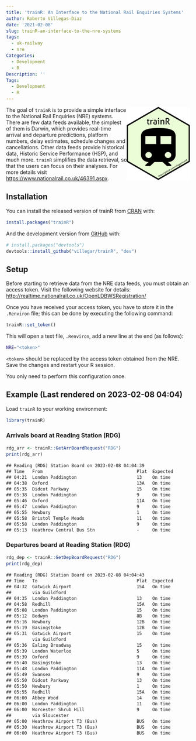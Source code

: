 ```yaml
---
title: 'trainR: An Interface to the National Rail Enquiries Systems'
author: Roberto Villegas-Diaz
date: '2021-02-08'
slug: trainR-an-interface-to-the-nre-systems
tags:
  - uk-railway
  - nre
Categories:
  - Development
  - R
Description: ''
Tags:
  - Development
  - R
---
```


<img src="https://raw.githubusercontent.com/villegar/trainR/main/inst/images/logo.png" alt="logo" align="right" height=200px/>

The goal of `trainR` is to provide a simple interface to the 
National Rail Enquiries (NRE) systems. There are few data feeds 
available, the simplest of them is Darwin, which provides real-time 
arrival and departure predictions, platform numbers, delay estimates, 
schedule changes and cancellations. Other data feeds provide historical 
data, Historic Service Performance (HSP), and much more. `trainR` 
simplifies the data retrieval, so that the users can focus on their 
analyses. For more details visit 
https://www.nationalrail.co.uk/46391.aspx.

## Installation

You can install the released version of trainR from [CRAN](https://CRAN.R-project.org) with:

``` r
install.packages("trainR")
```

And the development version from [GitHub](https://github.com/) with:

``` r
# install.packages("devtools")
devtools::install_github("villegar/trainR", "dev")
```

## Setup
Before starting to retrieve data from the NRE data feeds, you must obtain an access token. 
Visit the following website for details: http://realtime.nationalrail.co.uk/OpenLDBWSRegistration/

Once you have received your access token, you have to store it in the `.Renviron` file; this can be 
done by executing the following command:


```r
trainR::set_token()
```

This will open a text file, `.Renviron`, add a new line at the end (as follows):

```bash
NRE="<token>"
```

`<token>` should be replaced by the access token obtained from the NRE. Save the changes and restart 
your R session.

You only need to perform this configuration once.

## Example (Last rendered on 2023-02-08 04:04)

Load `trainR` to your working environment:

```r
library(trainR)
```

### Arrivals board at Reading Station (RDG)


```r
rdg_arr <- trainR::GetArrBoardRequest("RDG")
print(rdg_arr)
```

```
## Reading (RDG) Station Board on 2023-02-08 04:04:39
## Time   From                                    Plat  Expected
## 04:21  London Paddington                       13    On time
## 04:38  Oxford                                  13A   On time
## 05:35  Didcot Parkway                          15    On time
## 05:38  London Paddington                       9     On time
## 05:46  Oxford                                  11A   On time
## 05:47  London Paddington                       9     On time
## 05:55  Newbury                                 1     On time
## 05:58  Bristol Temple Meads                    11    On time
## 05:58  London Paddington                       9     On time
## 05:13  Heathrow Central Bus Stn                -     On time
```

### Departures board at Reading Station (RDG)


```r
rdg_dep <- trainR::GetDepBoardRequest("RDG")
print(rdg_dep)
```

```
## Reading (RDG) Station Board on 2023-02-08 04:04:43
## Time   To                                      Plat  Expected
## 04:32  Gatwick Airport                         15A   On time
##        via Guildford                           
## 04:35  London Paddington                       13    On time
## 04:58  Redhill                                 15A   On time
## 05:08  London Paddington                       15    On time
## 05:12  Bedwyn                                  8B    On time
## 05:16  Newbury                                 12B   On time
## 05:19  Basingstoke                             12B   On time
## 05:31  Gatwick Airport                         15    On time
##        via Guildford                           
## 05:36  Ealing Broadway                         15    On time
## 05:39  London Waterloo                         5     On time
## 05:39  Oxford                                  9     On time
## 05:40  Basingstoke                             13    On time
## 05:48  London Paddington                       11A   On time
## 05:49  Swansea                                 9     On time
## 05:50  Didcot Parkway                          13    On time
## 05:50  Newbury                                 1     On time
## 05:55  Redhill                                 15A   On time
## 06:00  Abbey Wood                              14    On time
## 06:00  London Paddington                       11    On time
## 06:00  Worcester Shrub Hill                    9     On time
##        via Gloucester                          
## 05:00  Heathrow Airport T3 (Bus)               BUS   On time
## 05:30  Heathrow Airport T3 (Bus)               BUS   On time
## 06:00  Heathrow Airport T3 (Bus)               BUS   On time
```
